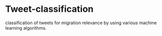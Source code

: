 # Tweet-classification
classification of tweets for migration relevance by using various machine learning algorithms.
